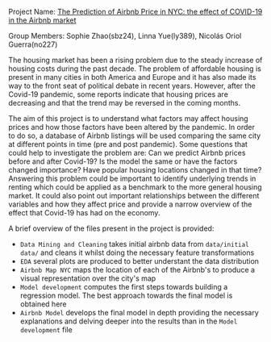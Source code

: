 Project Name: [The Prediction of Airbnb Price in NYC: the effect of COVID-19 in the Airbnb market](https://github.com/noriolg/ORIE4741_project)

Group Members: Sophie Zhao(sbz24), Linna Yue(ly389), Nicolás Oriol Guerra(no227)

The housing market has been a rising problem due to the steady increase of housing costs during the past decade. The problem of affordable housing is present in many cities in both America and Europe and it has also made its way to the front seat of political debate in recent years. However, after the Covid-19 pandemic, some reports indicate that housing prices are decreasing and that the trend may be reversed in the coming months.

The aim of this project is to understand what factors may affect housing prices and how those factors have been altered by the pandemic. In order to do so, a database of Airbnb listings will be used comparing the same city at different points in time (pre and post pandemic). Some questions that could help to investigate the problem are: Can we predict Airbnb prices before and after Covid-19?  Is the model the same or have the factors changed importance? Have popular housing locations changed in that time? Answering this problem could be important to identify underlying trends in renting which could be applied as a benchmark to the more general housing market. It could also point out important relationships between the different variables and how they affect price and provide a narrow overview of the effect that Covid-19 has had on the economy.


A brief overview of the files present in the project is provided:

* `Data Mining and Cleaning` takes initial airbnb data from `data/initial data/` and cleans it whilst doing the necessary feature transformations
* `EDA` several plots are produced to better understant the data distribution
* `Airbnb Map NYC` maps the location of each of the Airbnb's to produce a visual representation over the city's map
* `Model development` computes the first steps towards building a regression model. The best approach towards the final model is obtained here
* `Airbnb Model` develops the final model in depth providing the necessary explanations and delving deeper into the results than in the `Model development` file